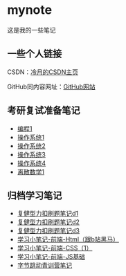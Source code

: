 # mynote

这是我的一些笔记

## 一些个人链接
CSDN：[冷月的CSDN主页](https://blog.csdn.net/silent_M01?spm=1000.2115.3001.5343)

GitHub同内容网址：[GitHub网站](https://github.com/DLMU-silentM/mynote)

## 考研复试准备笔记

- [编程1](./fushi/编程1.md)
- [操作系统1](./fushi/操作系统1.md)
- [操作系统2](./fushi/操作系统2.md)
- [操作系统3](./fushi/操作系统3.md)
- [操作系统4](./fushi/操作系统4.md)
- [离散数学1](./fushi/离散数学1.md)

## 归档学习笔记
- [复健型力扣刷题笔记d1](https://blog.csdn.net/silent_M01/article/details/122299045?spm=1001.2014.3001.5501)
- [复健型力扣刷题笔记d2](https://blog.csdn.net/silent_M01/article/details/122320566?spm=1001.2014.3001.5501)
- [复健型力扣刷题笔记d3](https://blog.csdn.net/silent_M01/article/details/122339293?spm=1001.2014.3001.5501)
- [学习小笔记-前端-Html（跟b站黑马）](https://blog.csdn.net/silent_M01/article/details/122379627?spm=1001.2014.3001.5501)
- [学习小笔记-前端-CSS（1）](https://blog.csdn.net/silent_M01/article/details/122397535?spm=1001.2014.3001.5501)
- [学习小笔记-前端-JS基础](https://blog.csdn.net/silent_M01/article/details/122419605?spm=1001.2014.3001.5501)
- [字节跳动青训营笔记](https://forum.juejin.cn/youthcamp/user/1698118436133784/post)